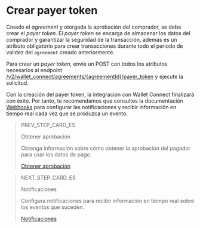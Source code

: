 # Crear payer token

Creado el _agreement_ y otorgada la aprobación del comprador, se debe crear el _payer token_. El _payer token_ se encarga de almacenar los datos del comprador y garantizar la seguridad de la transacción, además es un atributo obligatorio para crear transacciones durante todo el periodo de validez del `agreement` creado anteriormente.

Para crear un _payer token_, envíe un POST con todos los atributos necesarios al endpoint [/v2/wallet_connect/agreements/{agreementId}/payer_token](/developers/es/reference/wallet_connect/_wallet_connect_agreements_agreement_id_payer_token/post) y ejecute la solicitud.

Con la creación del payer token, la integración con Wallet Connect finalizará con éxito. Por tanto, te recomendamos que consultes la documentación [Webhooks](/docs/wallet-connect/additional-content/notifications/webhooks) para configurar las notificaciones y recibir información en tiempo real cada vez que se produzca un evento.

> PREV_STEP_CARD_ES
>
> Obtener aprobación
>
> Obtenga información sobre cómo obtener la aprobación del pagador para usar los datos de pago.
>
> [Obtener aprobación](/developers/es/docs/wallet-connect/integration-configuration/get-approval)

> NEXT_STEP_CARD_ES
>
> Notificaciones
>
> Configura notificaciones para recibir información en tiempo real sobre los eventos que suceden.
>
> [Notificaciones](/developers/es/docs/wallet-connect/additional-content/notifications/Introduction)